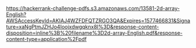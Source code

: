 https://hackerrank-challenge-pdfs.s3.amazonaws.com/13581-2d-array-English?AWSAccessKeyId=AKIAJ4WZFDFQTZRGO3QA&Expires=1577466831&Signature=xaNgPtmJZHJo4Ioojxdwgqknx8I%3D&response-content-disposition=inline%3B%20filename%3D2d-array-English.pdf&response-content-type=application%2Fpdf